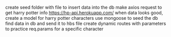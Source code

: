 create seed folder with file to insert data into the db
make axios request to get harry potter info https://hp-api.herokuapp.com/
when data looks good, create a model for harry potter characters
use mongoose to seed the db
find data in db and send it to hbs file
create dynamic routes with parameters to practice req.params for a specific character
